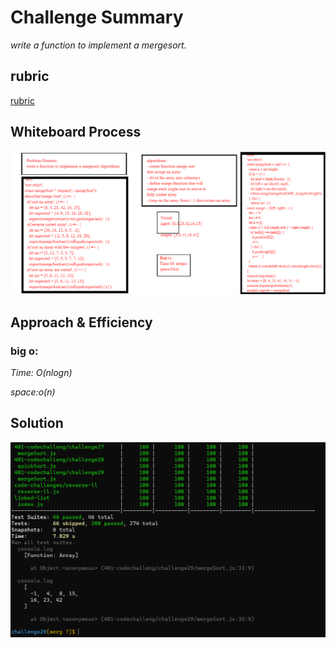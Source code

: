 # Challenge Summary

*write a function to implement a mergesort.*

## rubric 
 [rubric](https://docs.google.com/spreadsheets/d/1F1sK_6SUpCk9n2XvYBGbypGhhF940yuIFD6gPL5dlL4/edit#gid=1448977519)
## Whiteboard Process
<!-- Embedded whiteboard image -->
![whiteboard](./wch29.jpg)

## Approach & Efficiency
<!-- What approach did you take? Why? What is the Big O space/time for this approach? -->
 ### big o:
 *Time: O(nlogn)*
 
 *space:o(n)*

## Solution
<!-- Show how to run your code, and examples of it in action -->
![test](./ch29.PNG)